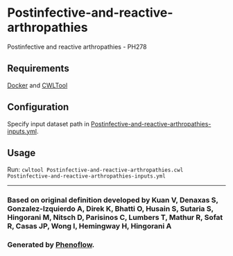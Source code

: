 # Postinfective-and-reactive-arthropathies

Postinfective and reactive arthropathies - PH278

## Requirements

[Docker](https://docs.docker.com/install/) and [CWLTool](https://github.com/common-workflow-language/cwltool#install)

## Configuration

Specify input dataset path in [Postinfective-and-reactive-arthropathies-inputs.yml](Postinfective-and-reactive-arthropathies-inputs.yml).

## Usage

Run: `cwltool Postinfective-and-reactive-arthropathies.cwl Postinfective-and-reactive-arthropathies-inputs.yml`

***

### Based on original definition developed by Kuan V, Denaxas S, Gonzalez-Izquierdo A, Direk K, Bhatti O, Husain S, Sutaria S, Hingorani M, Nitsch D, Parisinos C, Lumbers T, Mathur R, Sofat R, Casas JP, Wong I, Hemingway H, Hingorani A
### Generated by [Phenoflow](https://kclhi.org/phenoflow).
